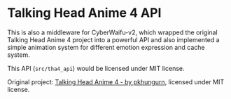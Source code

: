 # Talking Head Anime 4 API

This is also a middleware for CyberWaifu-v2, which wrapped the original Talking Head Anime 4 project into a powerful API and also implemented a simple animation system for different emotion expression and cache system.

This API (`src/tha4_api`) would be licensed under MIT license.

Original project: [Talking Head Anime 4 - by pkhungurn](https://github.com/pkhungurn/talking-head-anime-4-demo), licensed under MIT license.